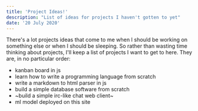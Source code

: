 ```yaml
---
title: 'Project Ideas!'
description: "List of ideas for projects I haven't gotten to yet"
date: '20 July 2020'
---
```


There's a lot projects ideas that come to me when I should be working on something else or when I should be sleeping. So rather than wasting time thinking about projects, I'll keep a list of projects I want to get to here.
They are, in no particular order:  

- kanban board in js
- learn how to write a programming language from scratch
- write a markdown to html parser in js
- build a simple database software from scratch
- ~build a simple irc-like chat web client~
- ml model deployed on this site
